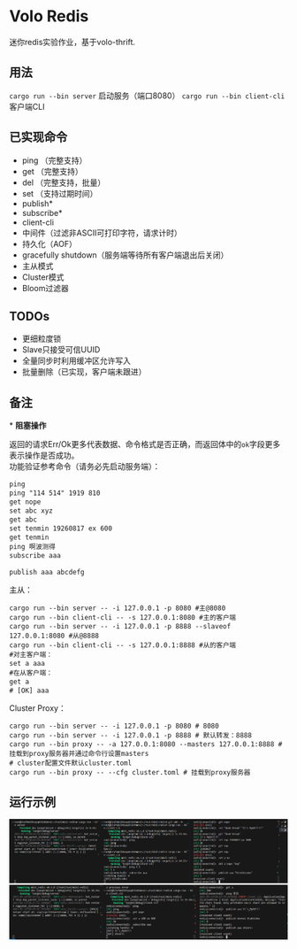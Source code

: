 # Volo Redis

迷你redis实验作业，基于volo-thrift.  

## 用法

`cargo run --bin server` 启动服务（端口8080）
`cargo run --bin client-cli` 客户端CLI

## 已实现命令
- ping （完整支持）
- get （完整支持）
- del （完整支持，批量）
- set （支持过期时间）
- publish*
- subscribe*
- client-cli
- 中间件（过滤非ASCII可打印字符，请求计时）
- 持久化（AOF）
- gracefully shutdown（服务端等待所有客户端退出后关闭）
- 主从模式
- Cluster模式
- Bloom过滤器

## TODOs

- 更细粒度锁
- Slave只接受可信UUID
- 全量同步时利用缓冲区允许写入
- 批量删除（已实现，客户端未跟进）

## 备注

\* **阻塞操作**

返回的请求Err/Ok更多代表数据、命令格式是否正确，而返回体中的`ok`字段更多表示操作是否成功。  
功能验证参考命令（请务必先启动服务端）：  
```plaintext
ping
ping "114 514" 1919 810
get nope
set abc xyz
get abc
set tenmin 19260817 ex 600
get tenmin
ping 啊波测得
subscribe aaa
```
```shell
publish aaa abcdefg
```
主从：  
```shell
cargo run --bin server -- -i 127.0.0.1 -p 8080 #主@8080
cargo run --bin client-cli -- -s 127.0.0.1:8080 #主的客户端
cargo run --bin server -- -i 127.0.0.1 -p 8888 --slaveof 127.0.0.1:8080 #从@8888
cargo run --bin client-cli -- -s 127.0.0.1:8888 #从的客户端
#对主客户端：
set a aaa
#在从客户端：
get a
# [OK] aaa
```
Cluster Proxy：
```shell
cargo run --bin server -- -i 127.0.0.1 -p 8080 # 8080
cargo run --bin server -- -i 127.0.0.1 -p 8888 # 默认转发：8888
cargo run --bin proxy -- -a 127.0.0.1:8080 --masters 127.0.0.1:8888 # 挂载到proxy服务器并通过命令行设置masters
# cluster配置文件默认cluster.toml
cargo run --bin proxy -- --cfg cluster.toml # 挂载到proxy服务器
```
## 运行示例
![full test](statics/test.png)
![subscribe](statics/image.png)